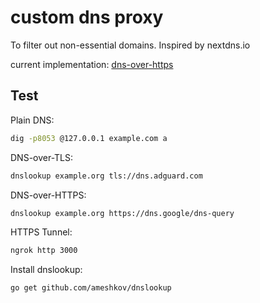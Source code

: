 # custom dns proxy

To filter out non-essential domains. Inspired by nextdns.io

current implementation: [dns-over-https](./src/dns-over-https.ts)

## Test
Plain DNS:
```bash
dig -p8053 @127.0.0.1 example.com a
```

DNS-over-TLS:
```bash
dnslookup example.org tls://dns.adguard.com
```

DNS-over-HTTPS:
```bash
dnslookup example.org https://dns.google/dns-query
```

HTTPS Tunnel:
```bash
ngrok http 3000
```

Install dnslookup:
```bash
go get github.com/ameshkov/dnslookup
```
